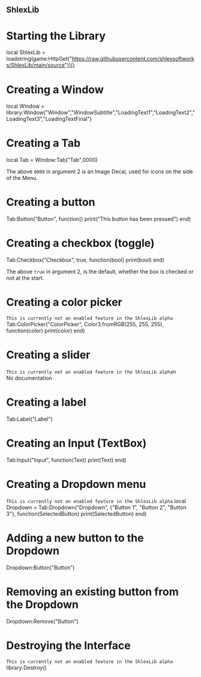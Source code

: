 ## ShlexLib

# Starting the Library
local ShlexLib = loadstring(game:HttpGet("https://raw.githubusercontent.com/shlexsoftworks/ShlexLib/main/source"))()


# Creating a Window
local Window = library:Window("Window","WindowSubtitle","LoadingText1","LoadingText2","LoadingText3","LoadingTextFinal")


# Creating a Tab
local Tab = Window:Tab("Tab",0000)

The above ``0000`` in argument 2 is an Image Decal, used for icons on the side of the Menu.


# Creating a button
Tab:Button("Button", function()
   print("This button has been pressed")
end)

# Creating a checkbox (toggle)
Tab:Checkbox("Checkbox", true, function(bool)
    print(bool)
end)

The above ``true`` in argument 2, is the default, whether the box is checked or not at the start.

# Creating a color picker
``This is currently not an enabled feature in the ShlexLib alpha``
Tab:ColorPicker("ColorPicker", Color3.fromRGB(255, 255, 255), function(color)
   print(color)
end)

# Creating a slider
``This is currently not an enabled feature in the ShlexLib alpha``n\
No documentation

# Creating a label
Tab:Label("Label")

# Creating an Input (TextBox)
Tab:Input("Input", function(Text)
   print(Text)
end)

# Creating a Dropdown menu
``This is currently not an enabled feature in the ShlexLib alpha``
local Dropdown = Tab:Dropdown("Dropdown", {"Button 1", "Button 2", "Button 3"}, function(SelectedButton)
   print(SelectedButton)
end)

# Adding a new button to the Dropdown
Dropdown:Button("Button")

# Removing an existing button from the Dropdown
Dropdown:Remove("Button")

# Destroying the Interface
``This is currently not an enabled feature in the ShlexLib alpha``
library:Destroy()

